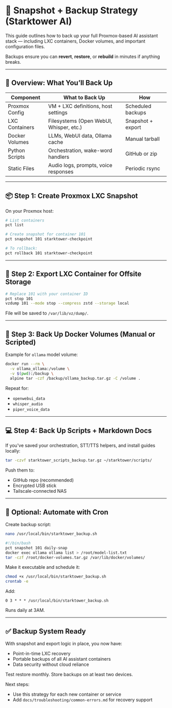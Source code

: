 # 💾 Snapshot + Backup Strategy (Starktower AI)

This guide outlines how to back up your full Proxmox-based AI assistant stack — including LXC containers, Docker volumes, and important configuration files.

Backups ensure you can **revert**, **restore**, or **rebuild** in minutes if anything breaks.

---

## 🧠 Overview: What You’ll Back Up

| Component         | What to Back Up                              | How                |
|------------------|-----------------------------------------------|--------------------|
| Proxmox Config    | VM + LXC definitions, host settings           | Scheduled backups  |
| LXC Containers    | Filesystems (Open WebUI, Whisper, etc.)       | Snapshot + export  |
| Docker Volumes    | LLMs, WebUI data, Ollama cache                | Manual tarball     |
| Python Scripts    | Orchestration, wake-word handlers             | GitHub or zip      |
| Static Files      | Audio logs, prompts, voice responses          | Periodic rsync     |

---

## 📦 Step 1: Create Proxmox LXC Snapshot

On your Proxmox host:

```bash
# List containers
pct list

# Create snapshot for container 101
pct snapshot 101 starktower-checkpoint

# To rollback:
pct rollback 101 starktower-checkpoint
```

---

## 🧳 Step 2: Export LXC Container for Offsite Storage

```bash
# Replace 101 with your container ID
pct stop 101
vzdump 101 --mode stop --compress zstd --storage local
```

File will be saved to `/var/lib/vz/dump/`.

---

## 📁 Step 3: Back Up Docker Volumes (Manual or Scripted)

Example for `ollama` model volume:

```bash
docker run --rm \
  -v ollama_ollama:/volume \
  -v $(pwd):/backup \
  alpine tar -czf /backup/ollama_backup.tar.gz -C /volume .
```

Repeat for:
- `openwebui_data`
- `whisper_audio`
- `piper_voice_data`

---

## 💻 Step 4: Back Up Scripts + Markdown Docs

If you've saved your orchestration, STT/TTS helpers, and install guides locally:

```bash
tar -czvf starktower_scripts_backup.tar.gz ~/starktower/scripts/
```

Push them to:
- GitHub repo (recommended)
- Encrypted USB stick
- Tailscale-connected NAS

---

## 🧪 Optional: Automate with Cron

Create backup script:

```bash
nano /usr/local/bin/starktower_backup.sh
```

```bash
#!/bin/bash
pct snapshot 101 daily-snap
docker exec ollama ollama list > /root/model-list.txt
tar -czf /root/docker-volumes.tar.gz /var/lib/docker/volumes/
```

Make it executable and schedule it:

```bash
chmod +x /usr/local/bin/starktower_backup.sh
crontab -e
```

Add:

```
0 3 * * * /usr/local/bin/starktower_backup.sh
```

Runs daily at 3AM.

---

## ✅ Backup System Ready

With snapshot and export logic in place, you now have:

- Point-in-time LXC recovery
- Portable backups of all AI assistant containers
- Data security without cloud reliance

Test restore monthly. Store backups on at least two devices.

Next steps:
- Use this strategy for each new container or service
- Add `docs/troubleshooting/common-errors.md` for recovery support
